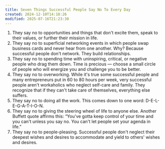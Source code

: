```yaml
---
title: Seven Things Successful People Say No To Every Day
created: 2024-12-10T14:18:26
modified: 2025-07-16T21:23:30
---
```


1. They say no to opportunities and things that don't excite them, speak to their values, or further their mission in life.
2. They say no to superficial networking events in which people swap business cards and never hear from one another. Why? Because successful people don't network. They build relationships.
3. They say no to spending time with uninspiring, critical, or negative people who drag them down. Time is precious — choose a small circle of people who will energize you and challenge you to be better.
4. They say no to overworking. While it's true some successful people and many entrepreneurs put in 60 to 80 hours per week, very successful people aren't workaholics who neglect self-care and family. They recognize that if they can't take care of themselves, everything else suffers.
5. They say no to doing all the work. This comes down to one word: D-E-L-E-G-A-T-I-O-N.
6. They say no to giving the steering wheel of life to anyone else. Another Buffett quote affirms this: “You've gotta keep control of your time and you can't unless you say no. You can't let people set your agenda in life.”
7. They say no to people-pleasing. Successful people don't neglect their deepest wishes and desires to accommodate and yield to others' wishes and desires.
